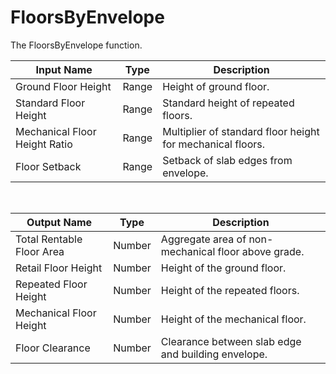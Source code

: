 
            
# FloorsByEnvelope

The FloorsByEnvelope function.

|Input Name|Type|Description|
|---|---|---|
|Ground Floor Height|Range|Height of ground floor.|
|Standard Floor Height|Range|Standard height of repeated floors.|
|Mechanical Floor Height Ratio|Range|Multiplier of standard floor height for mechanical floors.|
|Floor Setback|Range|Setback of slab edges from envelope.|


<br>

|Output Name|Type|Description|
|---|---|---|
|Total Rentable Floor Area|Number|Aggregate area of non-mechanical floor above grade.|
|Retail Floor Height|Number|Height of the ground floor.|
|Repeated Floor Height|Number|Height of the repeated floors.|
|Mechanical Floor Height|Number|Height of the mechanical floor.|
|Floor Clearance|Number|Clearance between slab edge and building envelope.|

